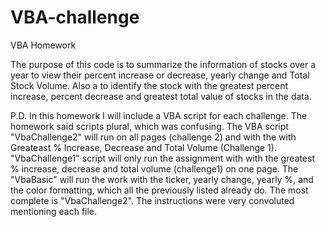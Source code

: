 # VBA-challenge
VBA Homework

The purpose of this code is to summarize the information of stocks over a year to view their percent increase or decrease, yearly change and Total Stock Volume.
Also a to identify the stock with the greatest percent increase, percent decrease and greatest total value of stocks in the data.


P.D.
In this homework I will include a VBA script for each challenge. The homework said scripts plural, which was confusing. The VBA script 
"VbaChallenge2" will run on all pages (challenge 2) and with the with Greateast % Increase, Decrease and Total Volume (Challenge 1).
"VbaChallenge1" script will only run the assignment with with the greatest % increase, decrease and total volume (challenge1) on one page.
The "VbaBasic" will run the work with the ticker, yearly change, yearly %, and the color formatting, which all the previously listed 
already do. The most complete is "VbaChallenge2". The instructions were very convoluted mentioning each file.

